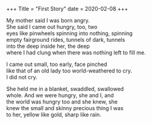 +++
Title = "First Story"
date = 2020-02-08
+++

My mother said I was born angry. <br/>
She said I came out hungry, too, two <br/>
eyes like pinwheels spinning into nothing, spinning <br/>
empty fairground rides, tunnels of dark, tunnels <br/>
into the deep inside her, the deep <br/>
where I had clung when there was nothing left to fill me. <br/>

I came out small, too early, face pinched <br/>
like that of an old lady too world-weathered to cry. <br/>
I did not cry. <br/>

She held me in a blanket, swaddled, swallowed  <br/>
whole. And we were hungry, she and I, and <br/>
the world was hungry too and she knew, she  <br/>
knew the small and skinny precious thing I was  <br/>
to her, yellow like gold, sharp like rain. <br/>
